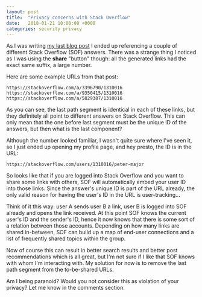 ```yaml
---
layout: post
title:  "Privacy concerns with Stack Overflow"
date:   2018-01-21 10:00:00 +0000
categories: security privacy
---
```

As I was writing [my last blog post][last post] I ended up referencing a couple of different Stack Overflow (SOF) answers. There was a strange thing I noticed as I was using the **share** "button" though: all the generated links had the exact same suffix, a large number.

Here are some example URLs from that post:

```
https://stackoverflow.com/a/3396790/1310016
https://stackoverflow.com/a/9350415/1310016
https://stackoverflow.com/a/5829387/1310016
```

As you can see, the last path segment is identical in each of these links, but they definitely all point to different answers on Stack Overflow. This can only mean that the one before last segment must be the unique ID of the answers, but then what is the last component?

Although the number looked familiar, I wasn't quite sure where I've seen it, so I just ended up opening my profile page, and hey presto, the ID is in the URL:

```
https://stackoverflow.com/users/1310016/peter-major
```

So looks like that if you are logged into Stack Overflow and you want to share some links with others, SOF will automatically embed your user ID into those links. Since the answer's unique ID is part of the URL already, the only valid reason for having the user's ID in the URL is user-tracking...

Think of it this way: user A sends user B a link, user B is logged into SOF already and opens the link received. At this point SOF knows the current user's ID and the sender's ID, hence it now knows that there is some sort of a relation between those accounts. Depending on how many links are shared in-between, SOF can build up a map of end-user connections and a list of frequently shared topics within the group.

Now of course this can result in better search results and better post
 recommendations which is all great, but I'm not sure if I like that SOF knows with whom I'm interacting with. My solution for now is to remove the last path segment from the to-be-shared URLs.

Am I being paranoid? Would you not consider this as violation of your privacy? Let me know in the comments section.

[last post]: https://aldaris.github.io/dev/js/2018/01/14/credit-card-number-validation-done-wrong.html
